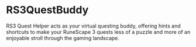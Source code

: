 # RS3QuestBuddy
RS3 Quest Helper acts as your virtual questing buddy, offering hints and shortcuts to make your RuneScape 3 quests less of a puzzle and more of an enjoyable stroll through the gaming landscape.
